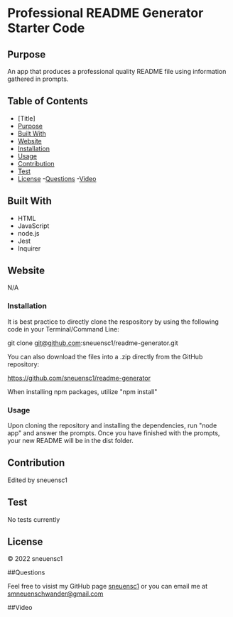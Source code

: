 # Professional README Generator Starter Code

## Purpose

An app that produces a professional quality README file using information gathered in prompts.

## Table of Contents
- [Title]
- [Purpose](#purpose)
- [Built With](#built-with)
- [Website](#website)
- [Installation](#installation)
- [Usage](#usage)
- [Contribution](#contribution)
- [Test](#test)
- [License](#license)
-[Questions](#questions)
-[Video](#video)

## Built With

* HTML
* JavaScript
* node.js
* Jest
* Inquirer

## Website

N/A

### Installation

It is best practice to directly clone the respository by using the following code in your Terminal/Command Line:

git clone git@github.com:sneuensc1/readme-generator.git

You can also download the files into a .zip directly from the GitHub repository: 

https://github.com/sneuensc1/readme-generator

When installing npm packages, utilize "npm install"

### Usage

Upon cloning the repository and installing the dependencies, run "node app" and answer the prompts. Once you have finished with the prompts, your new README will be in the dist folder.

## Contribution

Edited by sneuensc1

## Test

No tests currently

## License

&copy; 2022 sneuensc1

##Questions

Feel free to visist my GitHub page [sneuensc1](https://github.com/sneuensc1) or you can email me at smneuenschwander@gmail.com

##Video 

